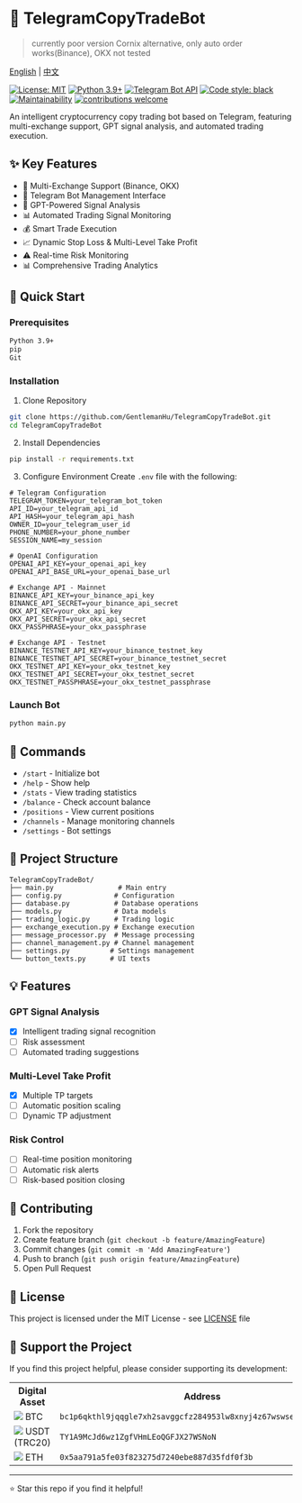 # 🤖 TelegramCopyTradeBot
> currently poor version Cornix alternative, only auto order works(Binance), OKX not tested

[English](README.md) | [中文](README_CN.md)

[![License: MIT](https://img.shields.io/badge/License-MIT-yellow.svg)](https://opensource.org/licenses/MIT)
[![Python 3.9+](https://img.shields.io/badge/python-3.9+-blue.svg)](https://www.python.org/downloads/)
[![Telegram Bot API](https://img.shields.io/badge/Telegram%20Bot%20API-Latest-blue.svg)](https://core.telegram.org/bots/api)
[![Code style: black](https://img.shields.io/badge/code%20style-black-000000.svg)](https://github.com/psf/black)
[![Maintainability](https://api.codeclimate.com/v1/badges/your-maintainability-key/maintainability)](https://codeclimate.com/github/GentlemanHu/TelegramCopyTradeBot/maintainability)
[![contributions welcome](https://img.shields.io/badge/contributions-welcome-brightgreen.svg?style=flat)](https://github.com/GentlemanHu/TelegramCopyTradeBot/issues)

An intelligent cryptocurrency copy trading bot based on Telegram, featuring multi-exchange support, GPT signal analysis, and automated trading execution.

## ✨ Key Features

- 🔄 Multi-Exchange Support (Binance, OKX)
- 📱 Telegram Bot Management Interface
- 🤖 GPT-Powered Signal Analysis
- 📊 Automated Trading Signal Monitoring
- 💰 Smart Trade Execution
- 📈 Dynamic Stop Loss & Multi-Level Take Profit
- ⚠️ Real-time Risk Monitoring
- 📊 Comprehensive Trading Analytics

## 🚀 Quick Start

### Prerequisites

```bash
Python 3.9+
pip
Git
```

### Installation

1. Clone Repository
```bash
git clone https://github.com/GentlemanHu/TelegramCopyTradeBot.git
cd TelegramCopyTradeBot
```

2. Install Dependencies
```bash
pip install -r requirements.txt
```

3. Configure Environment
Create `.env` file with the following:

```env
# Telegram Configuration
TELEGRAM_TOKEN=your_telegram_bot_token
API_ID=your_telegram_api_id
API_HASH=your_telegram_api_hash
OWNER_ID=your_telegram_user_id
PHONE_NUMBER=your_phone_number
SESSION_NAME=my_session

# OpenAI Configuration
OPENAI_API_KEY=your_openai_api_key
OPENAI_API_BASE_URL=your_openai_base_url

# Exchange API - Mainnet
BINANCE_API_KEY=your_binance_api_key
BINANCE_API_SECRET=your_binance_api_secret
OKX_API_KEY=your_okx_api_key
OKX_API_SECRET=your_okx_api_secret
OKX_PASSPHRASE=your_okx_passphrase

# Exchange API - Testnet
BINANCE_TESTNET_API_KEY=your_binance_testnet_key
BINANCE_TESTNET_API_SECRET=your_binance_testnet_secret
OKX_TESTNET_API_KEY=your_okx_testnet_key
OKX_TESTNET_API_SECRET=your_okx_testnet_secret
OKX_TESTNET_PASSPHRASE=your_okx_testnet_passphrase
```

### Launch Bot
```bash
python main.py
```

## 📱 Commands

- `/start` - Initialize bot
- `/help` - Show help
- `/stats` - View trading statistics
- `/balance` - Check account balance
- `/positions` - View current positions
- `/channels` - Manage monitoring channels
- `/settings` - Bot settings

## 🔧 Project Structure

```
TelegramCopyTradeBot/
├── main.py                # Main entry
├── config.py             # Configuration
├── database.py           # Database operations
├── models.py             # Data models
├── trading_logic.py      # Trading logic
├── exchange_execution.py # Exchange execution
├── message_processor.py  # Message processing
├── channel_management.py # Channel management
├── settings.py          # Settings management
└── button_texts.py      # UI texts
```

## 💡 Features

### GPT Signal Analysis
- [x] Intelligent trading signal recognition
- [ ] Risk assessment
- [ ] Automated trading suggestions

### Multi-Level Take Profit
- [x] Multiple TP targets
- [ ] Automatic position scaling
- [ ] Dynamic TP adjustment

### Risk Control
- [ ] Real-time position monitoring
- [ ] Automatic risk alerts
- [ ] Risk-based position closing

## 🤝 Contributing

1. Fork the repository
2. Create feature branch (`git checkout -b feature/AmazingFeature`)
3. Commit changes (`git commit -m 'Add AmazingFeature'`)
4. Push to branch (`git push origin feature/AmazingFeature`)
5. Open Pull Request

## 📜 License

This project is licensed under the MIT License - see [LICENSE](LICENSE) file

## 🎁 Support the Project

If you find this project helpful, please consider supporting its development:

<div align="center">
  <table>
    <tr>
      <th>Digital Asset</th>
      <th>Address</th>
    </tr>
    <tr>
      <td><img src="https://img.shields.io/badge/Bitcoin-000000?style=flat&logo=bitcoin&logoColor=white"/> BTC</td>
      <td><code>bc1p6qkthl9jqqgle7xh2savggcfz284953lw8xnyj4z67wswse0runscdyta5</code></td>
    </tr>
    <tr>
      <td><img src="https://img.shields.io/badge/Tether-50AF95?style=flat&logo=tether&logoColor=white"/> USDT (TRC20)</td>
      <td><code>TY1A9McJd6wz1ZgfVHmLEoQGFJX27WSNoN</code></td>
    </tr>
    <tr>
      <td><img src="https://img.shields.io/badge/Ethereum-3C3C3D?style=flat&logo=ethereum&logoColor=white"/> ETH</td>
      <td><code>0x5aa791a5fe03f823275d7240ebe887d35fdf0f3b</code></td>
    </tr>
  </table>
</div>

---

⭐ Star this repo if you find it helpful!
